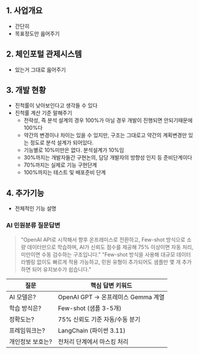 ## 1. 사업개요
- 간단히
- 목표정도만 읊어주기

## 2. 체인포털 관제시스템
- 있는거 그대로 읊어주기

## 3. 개발 현황
- 진척률이 낮아보인다고 생각들 수 있다
- 진척률 계산 기준 말해주기
	- 전략성, 즉 분석 설계의 경우 100%가 아닐 경우 개발이 진행되면 안되기때문에 100%다
	- 약간의 변경이나 차이는 있을 수 있지만, 구조는 그대로고 약간의 계획변경만 있는 정도로 분석 설계가 되어있다.
	- 기능별로 10%미만은 없다. 분석설계가 10%임
	- 30%까지는 개발자들간 구현논의, 담당 개발자의 방향성 인지 등 준비단계이다
	- 70%까지는 실제로 기능 구현단계
	- 100%까지는 테스트 및 배포준비 단계


## 4. 추가기능
- 전체적인 기능 설명
### AI 민원분류 질문답변

> "OpenAI API로 시작해서 향후 온프레미스로 전환하고, Few-shot 방식으로 소량 데이터만으로 학습하며, AI가 신뢰도 점수를 제공해 75% 이상이면 자동 처리, 미만이면 수동 검수하는 구조입니다."
> "Few-shot 방식을 사용해 대규모 데이터 라벨링 없이도 빠르게 적용 가능하고, 민원 유형이 추가되어도 샘플만 몇 개 추가하면 되어 유지보수가 쉽습니다."

| 질문        | 핵심 답변 키워드                   |
| --------- | --------------------------- |
| AI 모델은?   | OpenAI GPT → 온프레미스 Gemma 계열 |
| 학습 방식은?   | Few-shot (샘플 3-5개)          |
| 정확도는?     | 75% 신뢰도 기준 자동/수동 분기         |
| 프레임워크는?   | LangChain (파이썬 3.11)        |
| 개인정보 보호는? | 전처리 단계에서 마스킹 처리             |


